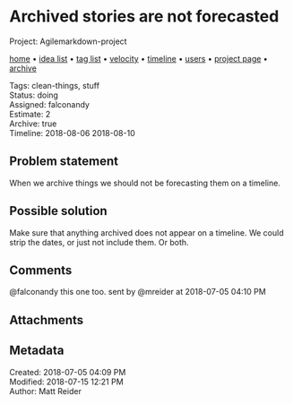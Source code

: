 # Archived stories are not forecasted

Project: Agilemarkdown-project

[home](../../index.md) • [idea list](../../ideas.md) • [tag list](../../tags.md) • [velocity](../../velocity.md) • [timeline](../../timeline.md) • [users](../../users.md) • [project page](../../agilemarkdown-project.md) • [archive](../archive.md)

Tags: clean-things, stuff  
Status: doing  
Assigned: falconandy  
Estimate: 2  
Archive: true  
Timeline: 2018-08-06 2018-08-10  
  

## Problem statement

When we archive things we should not be forecasting them on a timeline.

## Possible solution

Make sure that anything archived does not appear on a timeline. We could strip the dates, or just not include them. Or both.

## Comments

@falconandy this one too.
sent by @mreider at 2018-07-05 04:10 PM

## Attachments


## Metadata

Created: 2018-07-05 04:09 PM  
Modified: 2018-07-15 12:21 PM  
Author: Matt Reider  
